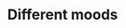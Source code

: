 ---
layout: page
title: Different moods
description:
img: assets/img/eyes.jpg
importance: 1
category: work
redirect: https://open.spotify.com/album/30eDWwlbykGdXn8cOahAnt?si=QdDSbW5uQIKDG8WP_7WVAw
---